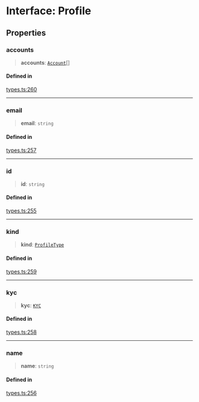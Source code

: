 # Interface: Profile

## Properties

### accounts

> **accounts**: [`Account`](/docs/SDK/interfaces/Account.md)[]

#### Defined in

[types.ts:260](https://github.com/monerium/js-monorepo/blob/bdb556f177407a98459f8edb039e31cf37d07d7a/packages/sdk/src/types.ts#L260)

***

### email

> **email**: `string`

#### Defined in

[types.ts:257](https://github.com/monerium/js-monorepo/blob/bdb556f177407a98459f8edb039e31cf37d07d7a/packages/sdk/src/types.ts#L257)

***

### id

> **id**: `string`

#### Defined in

[types.ts:255](https://github.com/monerium/js-monorepo/blob/bdb556f177407a98459f8edb039e31cf37d07d7a/packages/sdk/src/types.ts#L255)

***

### kind

> **kind**: [`ProfileType`](/docs/SDK/enumerations/ProfileType.md)

#### Defined in

[types.ts:259](https://github.com/monerium/js-monorepo/blob/bdb556f177407a98459f8edb039e31cf37d07d7a/packages/sdk/src/types.ts#L259)

***

### kyc

> **kyc**: [`KYC`](/docs/SDK/interfaces/KYC.md)

#### Defined in

[types.ts:258](https://github.com/monerium/js-monorepo/blob/bdb556f177407a98459f8edb039e31cf37d07d7a/packages/sdk/src/types.ts#L258)

***

### name

> **name**: `string`

#### Defined in

[types.ts:256](https://github.com/monerium/js-monorepo/blob/bdb556f177407a98459f8edb039e31cf37d07d7a/packages/sdk/src/types.ts#L256)
